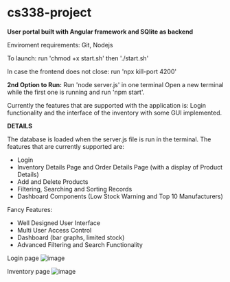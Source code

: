 # cs338-project

**User portal built with Angular framework and SQlite as backend**

Enviroment requirements:
Git, Nodejs

To launch: run 'chmod +x start.sh' then './start.sh'

In case the frontend does not close: run 'npx kill-port 4200'


**2nd Option to Run:**
Run 'node server.js' in one terminal
Open a new terminal while the first one is running and run 'npm start'.

Currently the features that are supported with the application is:
Login functionality and the interface of the inventory with some GUI implemented.

**DETAILS**

The database is loaded when the server.js file is run in the terminal. 
The features that are currently supported are:
- Login
- Inventory Details Page and Order Details Page (with a display of Product Details)
- Add and Delete Products
- Filtering, Searching and Sorting Records
- Dashboard Components (Low Stock Warning and Top 10 Manufacturers)

Fancy Features:
- Well Designed User Interface
- Multi User Access Control
- Dashboard (bar graphs, limited stock)
- Advanced Filtering and Search Functionality

Login page
![image](https://github.com/user-attachments/assets/9c231776-4549-4683-8d90-ac1294643146)

Inventory page
![image](https://github.com/user-attachments/assets/27325bea-0fae-48ba-9470-70481fa17bea)
